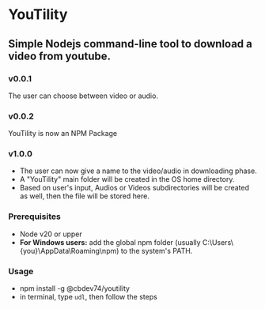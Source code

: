 # YouTility

## Simple Nodejs command-line tool to download a video from youtube.

### v0.0.1

The user can choose between video or audio.

### v0.0.2

YouTility is now an NPM Package

### v1.0.0

- The user can now give a name to the video/audio in downloading phase.
- A "YouTility" main folder will be created in the OS home directory.
- Based on user's input, Audios or Videos subdirectories will be created as well, then the file will be stored here.

### Prerequisites

- Node v20 or upper
- <b>For Windows users:</b> add the global npm folder (usually C:\Users\\{you}\AppData\Roaming\npm) to the system's PATH.

### Usage

- npm install -g @cbdev74/youtility
- in terminal, type `udl`, then follow the steps
